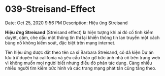 # 039-Streisand-Effect

Date: Oct 25, 2020 9:56 PM
Description: Hiệu ứng Streisand

**Hiệu ứng Streisand** (Streisand effect) là hiện tượng khi ai đó cố tình kiểm duyệt, cấm, che dấu một thông tin thì lại khiến thông tin lan truyền một cách bùng nổ không kiểm soát, đặc biệt trên mạng internet.

Tên hiệu ứng được đặt theo tên ca sĩ Barbara Streisand, cô đã kiện Dự án lưu trữ duyên hả califonia và yêu cầu tháo gỡ bức ảnh nhà cô trên trang web vì không muốn mọi người biết nhưng điều đó phản tác dụng. Càng nhiều nhiều người tìm kiếm bức hình và các trang mạng phát tán cũng tăng theo.